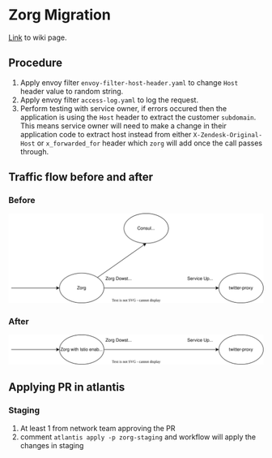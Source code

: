 # Zorg Migration

[Link](https://zendesk.atlassian.net/wiki/spaces/PGM/pages/5413177080/Process+for+migrating+ZORG+upstreams+to+Istio+routing#Step-2%3A-verify-that-the-service-does-not-depend-on-the-Host-header) to wiki page.

## Procedure
1. Apply envoy filter `envoy-filter-host-header.yaml` to change `Host` header value to random string. 
2. Apply envoy filter `access-log.yaml` to log the request. 
3. Perform testing with service owner, if errors occured then the application is using the `Host` header to extract the customer `subdomain`. This means service owner will need to make a change in their application code to extract host instead from either `X-Zendesk-Original-Host` or `x_forwarded_for` header which `zorg` will add once the call passes through.

## Traffic flow before and after

### Before 

![Before migration traffic flow](./images/before.svg)

### After

![After migration traffic flow](./images/after.svg)

## Applying PR in atlantis

### Staging
1. At least 1 from network team approving the PR
2. comment `atlantis apply -p zorg-staging` and workflow will apply the changes in staging
